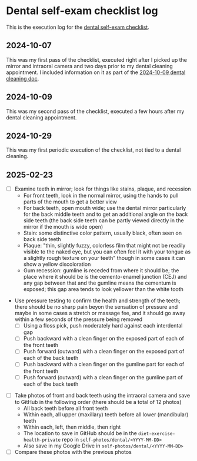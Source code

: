 # Dental self-exam checklist log

This is the execution log for the [dental self-exam checklist](../checklists/dental-self-exam-checklist.md).

## 2024-10-07

This was my first pass of the checklist, executed right after I picked
up the mirror and intraoral camera and two days prior to my dental
cleaning appointment. I included information on it as part of the
[2024-10-09 dental cleaning
doc](../events/2024/2024-10-09-dental-cleaning.md).

## 2024-10-09

This was my second pass of the checklist, executed a few hours after
my dental cleaning appointment.

## 2024-10-29

This was my first periodic execution of the checklist, not tied to a
dental cleaning.

## 2025-02-23

- [ ] Examine teeth in mirror; look for things like stains, plaque, and recession
  - For front teeth, look in the normal mirror, using the hands to pull parts of the mouth to get a better view
  - For back teeth, open mouth wide; use the dental mirror particularly for the back middle teeth and to get an additional angle on the back side teeth (the back side teeth can be partly viewed directly in the mirror if the mouth is wide open)
  - Stain: some distinctive color pattern, usually black, often seen on back side teeth
  - Plaque: "thin, slightly fuzzy, colorless film that might not be readily visible to the naked eye, but you can often feel it with your tongue as a slightly rough texture on your teeth" though in some cases it can show a yellow discoloration
  - Gum recession: gumline is receded from where it should be; the place where it should be is the cemento-enamel junction (CEJ) and any gap between that and the gumline means the cementum is exposed; this gap area tends to look yellower than the white tooth
- Use pressure testing to confirm the health and strength of the teeth; there should be no sharp pain beyon the sensation of pressure and maybe in some cases a stretch or massage fee, and it should go away within a few seconds of the pressure being removed
  - [ ] Using a floss pick, push moderately hard against each interdental gap
  - [ ] Push backward with a clean finger on the exposed part of each of the front teeth
  - [ ] Push forward (outward) with a clean finger on the exposed part of each of the back teeth
  - [ ] Push backward with a clean finger on the gumline part for each of the front teeth
  - [ ] Push forward (outward) with a clean finger on the gumline part of each of the back teeth
- [ ] Take photos of front and back teeth using the intraoral camera and save to GitHub in the following order (there should be a total of 12 photos)
  - All back teeth before all front teeth
  - Within each, all upper (maxillary) teeth before all lower (mandibular) teeth
  - Within each, left, then middle, then right
  - The location to save in GitHub should be in the `diet-exercise-health-private` repo in `self-photos/dental/<YYYY-MM-DD>`
  - Also save in my Google Drive in `self-photos/dental/<YYYY-MM-DD>`
- [ ] Compare these photos with the previous photos

